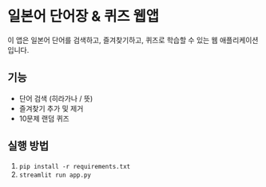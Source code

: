 # 일본어 단어장 & 퀴즈 웹앱

이 앱은 일본어 단어를 검색하고, 즐겨찾기하고, 퀴즈로 학습할 수 있는 웹 애플리케이션입니다.

## 기능
- 단어 검색 (히라가나 / 뜻)
- 즐겨찾기 추가 및 제거
- 10문제 랜덤 퀴즈

## 실행 방법
1. `pip install -r requirements.txt`
2. `streamlit run app.py`
